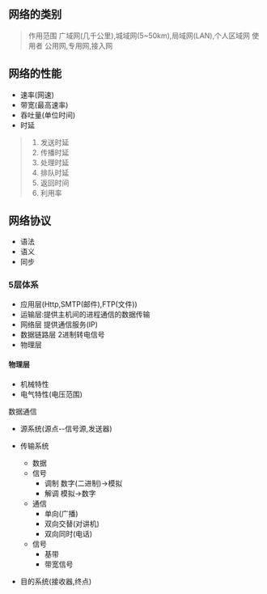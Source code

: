 ## 网络的类别
>作用范围 广域网(几千公里),城域网(5~50km),局域网(LAN),个人区域网
使用者 公用网,专用网,接入网

## 网络的性能
* 速率(网速)
* 带宽(最高速率)
* 吞吐量(单位时间)
* 时延
>1. 发送时延  
>2. 传播时延 
>3. 处理时延 
>4. 排队时延
>6. 返回时间
>7. 利用率
## 网络协议
* 语法
* 语义
* 同步
### 5层体系
* 应用层(Http,SMTP(邮件),FTP(文件))
* 运输层:提供主机间的进程通信的数据传输
* 网络层 提供通信服务(IP)
* 数据链路层 2进制转电信号
* 物理层 
#### 物理层
* 机械特性
* 电气特性(电压范围)

数据通信
* 源系统(源点--信号源,发送器)
* 传输系统 
  * 数据
  * 信号
     * 调制 数字(二进制)->模拟
     * 解调 模拟->数字
  * 通信
    * 单向(广播)
    * 双向交替(对讲机)
    * 双向同时(电话)
  * 信号
    * 基带
    * 带宽信号

* 目的系统(接收器,终点)